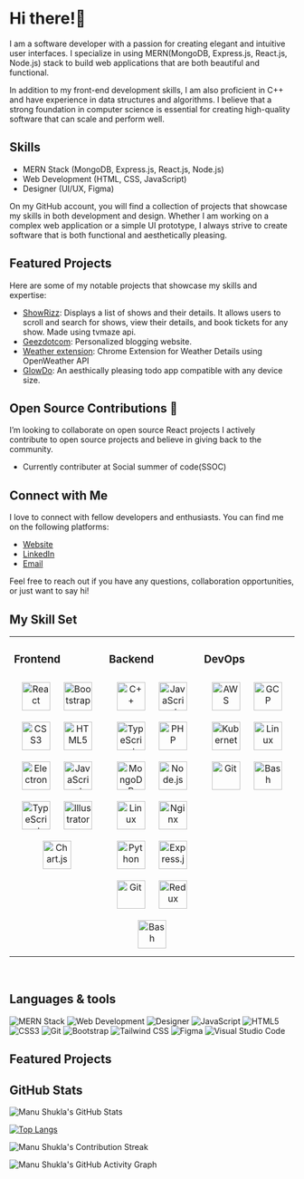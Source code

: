 # Hi there!👋 

I am a software developer with a passion for creating elegant and intuitive user interfaces. I specialize in using  MERN(MongoDB, Express.js, React.js, Node.js) stack to build web applications that are both beautiful and functional.

 In addition to my front-end development skills, I am also proficient in C++ and have experience in data structures and algorithms. I believe that a strong foundation in computer science is essential for creating high-quality software that can scale and perform well.

## Skills
- MERN Stack (MongoDB, Express.js, React.js, Node.js)
- Web Development (HTML, CSS, JavaScript)
- Designer (UI/UX, Figma)

On my GitHub account, you will find a collection of projects that showcase my skills in both development and design. Whether I am working on a complex web application or a simple UI prototype, I always strive to create software that is both functional and aesthetically pleasing.

## Featured Projects
Here are some of my notable projects that showcase my skills and expertise:

- [ShowRizz](https://github.com/manu31shukla/Show-Bizz): Displays a list of shows and their details. It allows users to scroll and search for shows, view their details, and book tickets for any show. Made using tvmaze api.
- [Geezdotcom](https://github.com/manu31shukla/Blogging-site): Personalized blogging website.
- [Weather extension](https://github.com/manu31shukla/Weather-extension): Chrome Extension for Weather Details using OpenWeather API
- [GlowDo](https://github.com/manu31shukla/Todo-Application): An aesthically pleasing todo app compatible with any device size.

## Open Source Contributions 👯
I’m looking to collaborate on open source React projects
I actively contribute to open source projects and believe in giving back to the community. 

- Currently contributer at Social summer of code(SSOC)

## Connect with Me
I love to connect with fellow developers and enthusiasts. You can find me on the following platforms:

- [Website](https://manu31shukla.github.io/Chatbot/)
- [LinkedIn](https://www.linkedin.com/in/manu31shukla/)
- [Email](mailto:manu31shukla@email.com)

Feel free to reach out if you have any questions, collaboration opportunities, or just want to say hi!

## My Skill Set  
<table><tr><td valign="top" width="33%">



### Frontend  
<div align="center">  
<a href="https://reactjs.org/" target="_blank"><img style="margin: 10px" src="https://profilinator.rishav.dev/skills-assets/react-original-wordmark.svg" alt="React" height="50" /></a>  
<a href="https://getbootstrap.com/docs/3.4/javascript/" target="_blank"><img style="margin: 10px" src="https://profilinator.rishav.dev/skills-assets/bootstrap-plain.svg" alt="Bootstrap" height="50" /></a>  
<a href="https://www.w3schools.com/css/" target="_blank"><img style="margin: 10px" src="https://profilinator.rishav.dev/skills-assets/css3-original-wordmark.svg" alt="CSS3" height="50" /></a>  
<a href="https://en.wikipedia.org/wiki/HTML5" target="_blank"><img style="margin: 10px" src="https://profilinator.rishav.dev/skills-assets/html5-original-wordmark.svg" alt="HTML5" height="50" /></a>  
<a href="https://www.electronjs.org/" target="_blank"><img style="margin: 10px" src="https://profilinator.rishav.dev/skills-assets/electron-original.svg" alt="Electron" height="50" /></a>  
<a href="https://www.javascript.com/" target="_blank"><img style="margin: 10px" src="https://profilinator.rishav.dev/skills-assets/javascript-original.svg" alt="JavaScript" height="50" /></a>  
<a href="https://www.typescriptlang.org/" target="_blank"><img style="margin: 10px" src="https://profilinator.rishav.dev/skills-assets/typescript-original.svg" alt="TypeScript" height="50" /></a>  
<a href="https://www.adobe.com/in/products/illustrator.html" target="_blank"><img style="margin: 10px" src="https://profilinator.rishav.dev/skills-assets/adobe_illustrator-icon.svg" alt="Illustrator" height="50" /></a>  
<a href="https://www.chartjs.org/" target="_blank"><img style="margin: 10px" src="https://profilinator.rishav.dev/skills-assets/logo-title.svg" alt="Chart.js" height="50" /></a>  
</div>

</td><td valign="top" width="33%">



### Backend  
<div align="center">  
<a href="https://www.cplusplus.com/" target="_blank"><img style="margin: 10px" src="https://profilinator.rishav.dev/skills-assets/cplusplus-original.svg" alt="C++" height="50" /></a>  
<a href="https://www.javascript.com/" target="_blank"><img style="margin: 10px" src="https://profilinator.rishav.dev/skills-assets/javascript-original.svg" alt="JavaScript" height="50" /></a>  
<a href="https://www.typescriptlang.org/" target="_blank"><img style="margin: 10px" src="https://profilinator.rishav.dev/skills-assets/typescript-original.svg" alt="TypeScript" height="50" /></a>  
<a href="https://www.php.net/" target="_blank"><img style="margin: 10px" src="https://profilinator.rishav.dev/skills-assets/php-original.svg" alt="PHP" height="50" /></a>  
<a href="https://www.mongodb.com/" target="_blank"><img style="margin: 10px" src="https://profilinator.rishav.dev/skills-assets/mongodb-original-wordmark.svg" alt="MongoDB" height="50" /></a>  
<a href="https://nodejs.org/" target="_blank"><img style="margin: 10px" src="https://profilinator.rishav.dev/skills-assets/nodejs-original-wordmark.svg" alt="Node.js" height="50" /></a>  
<a href="https://www.linux.org/" target="_blank"><img style="margin: 10px" src="https://profilinator.rishav.dev/skills-assets/linux-original.svg" alt="Linux" height="50" /></a>  
<a href="https://www.nginx.com/" target="_blank"><img style="margin: 10px" src="https://profilinator.rishav.dev/skills-assets/nginx-original.svg" alt="Nginx" height="50" /></a>  
<a href="https://www.python.org/" target="_blank"><img style="margin: 10px" src="https://profilinator.rishav.dev/skills-assets/python-original.svg" alt="Python" height="50" /></a>  
<a href="https://expressjs.com/" target="_blank"><img style="margin: 10px" src="https://profilinator.rishav.dev/skills-assets/express-original-wordmark.svg" alt="Express.js" height="50" /></a>  
<a href="https://github.com/" target="_blank"><img style="margin: 10px" src="https://profilinator.rishav.dev/skills-assets/git-scm-icon.svg" alt="Git" height="50" /></a>  
<a href="https://redux.js.org/" target="_blank"><img style="margin: 10px" src="https://profilinator.rishav.dev/skills-assets/redux-original.svg" alt="Redux" height="50" /></a>  
<a href="https://www.gnu.org/software/bash/" target="_blank"><img style="margin: 10px" src="https://profilinator.rishav.dev/skills-assets/gnu_bash-icon.svg" alt="Bash" height="50" /></a>  
</div>

</td><td valign="top" width="33%">



### DevOps  
<div align="center">  
<a href="https://aws.amazon.com/" target="_blank"><img style="margin: 10px" src="https://profilinator.rishav.dev/skills-assets/amazonwebservices-original-wordmark.svg" alt="AWS" height="50" /></a>  
<a href="https://cloud.google.com/" target="_blank"><img style="margin: 10px" src="https://profilinator.rishav.dev/skills-assets/google_cloud-icon.svg" alt="GCP" height="50" /></a>  
<a href="https://kubernetes.io/" target="_blank"><img style="margin: 10px" src="https://profilinator.rishav.dev/skills-assets/kubernetes-icon.svg" alt="Kubernetes" height="50" /></a>  
<a href="https://www.linux.org/" target="_blank"><img style="margin: 10px" src="https://profilinator.rishav.dev/skills-assets/linux-original.svg" alt="Linux" height="50" /></a>  
<a href="https://github.com/" target="_blank"><img style="margin: 10px" src="https://profilinator.rishav.dev/skills-assets/git-scm-icon.svg" alt="Git" height="50" /></a>  
<a href="https://www.gnu.org/software/bash/" target="_blank"><img style="margin: 10px" src="https://profilinator.rishav.dev/skills-assets/gnu_bash-icon.svg" alt="Bash" height="50" /></a>  
</div>

</td></tr></table>  

<br/>  


## Languages & tools
![MERN Stack](https://img.shields.io/badge/MERN-Stack-61DAFB?logo=react&logoColor=white&style=flat-square)
 ![Web Development](https://img.shields.io/badge/Web-Development-blue?style=flat-square&logo=html5&logoColor=white)
 ![Designer](https://img.shields.io/badge/Designer-UI/UX-FF69B4?style=flat-square&logo=adobe&logoColor=white)
 ![JavaScript](https://img.shields.io/badge/JavaScript-yellow?style=flat-square&logo=javascript&logoColor=white)
 ![HTML5](https://img.shields.io/badge/HTML5-orange?style=flat-square&logo=html5&logoColor=white)
 ![CSS3](https://img.shields.io/badge/CSS3-blue?style=flat-square&logo=css3&logoColor=white)
 ![Git](https://img.shields.io/badge/Git-red?style=flat-square&logo=git&logoColor=white)
 ![Bootstrap](https://img.shields.io/badge/Bootstrap-purple?style=flat-square&logo=bootstrap&logoColor=white)
  ![Tailwind CSS](https://img.shields.io/badge/Tailwind%20CSS-blueviolet?style=flat-square&logo=tailwind-css&logoColor=white)
 ![Figma](https://img.shields.io/badge/Figma-purple?style=flat-square&logo=figma&logoColor=white)
 ![Visual Studio Code](https://img.shields.io/badge/VS%20Code-blue?style=flat-square&logo=visual-studio-code&logoColor=white)

## Featured Projects

## GitHub Stats
![Manu Shukla's GitHub Stats](https://github-readme-stats.vercel.app/api?username=manu31shukla&show_icons=true&theme=dark)

[![Top Langs](https://github-readme-stats.vercel.app/api/top-langs/?username=manu31shukla&layout=compact&theme=dark)](https://github.com/manu31shukla)

![Manu Shukla's Contribution Streak](https://github-readme-streak-stats.herokuapp.com/?user=manu31shukla&theme=dark)

![Manu Shukla's GitHub Activity Graph](https://activity-graph.herokuapp.com/graph?username=manu31shukla&theme=github)



